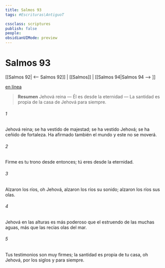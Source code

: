 ```yaml
---
title: Salmos 93
tags: #Escrituras\AntiguoT

cssclass: scriptures
publish: false
people:
obsidianUIMode: preview
---
```


# Salmos 93
[[Salmos 92| <-- Salmos 92]] | [[Salmos]] | [[Salmos 94|Salmos 94 --> ]]

[en línea](https://churchofjesuschrist.org/study/scriptures/ot/ps/93?lang=spa)

> __Resumen__
Jehová reina — Él es desde la eternidad — La santidad es propia de la casa de Jehová para siempre.

###### 1 
Jehová reina; se ha 
vestido
 de majestad;
se ha vestido Jehová; se ha ceñido de fortaleza.
Ha afirmado también el mundo y este no se moverá.

###### 2 
Firme es tu trono desde entonces;
tú eres desde la eternidad.

###### 3 
Alzaron los ríos, oh Jehová,
alzaron los ríos su sonido;
alzaron los ríos sus olas.

###### 4 
Jehová en las alturas es más poderoso
que el estruendo de las muchas aguas,
más que
 las recias olas del mar.

###### 5 
Tus testimonios son muy firmes;
la santidad es propia de tu casa,
oh Jehová, por los siglos y para siempre.

